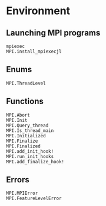 # Environment

## Launching MPI programs

```@docs
mpiexec
MPI.install_mpiexecjl
```

## Enums

```@docs
MPI.ThreadLevel
```

## Functions

```@docs
MPI.Abort
MPI.Init
MPI.Query_thread
MPI.Is_thread_main
MPI.Initialized
MPI.Finalize
MPI.Finalized
MPI.add_init_hook!
MPI.run_init_hooks
MPI.add_finalize_hook!
```

## Errors

```@docs
MPI.MPIError
MPI.FeatureLevelError
```
